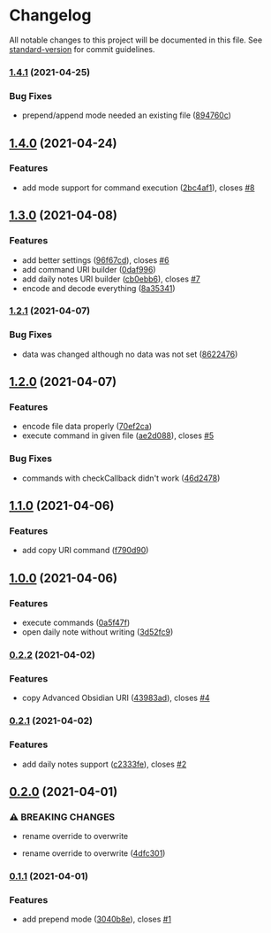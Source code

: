 # Changelog

All notable changes to this project will be documented in this file. See [standard-version](https://github.com/conventional-changelog/standard-version) for commit guidelines.

### [1.4.1](https://github.com/Vinzent03/obsidian-advanced-uri/compare/1.4.0...1.4.1) (2021-04-25)


### Bug Fixes

* prepend/append mode needed an existing file ([894760c](https://github.com/Vinzent03/obsidian-advanced-uri/commit/894760ca7bc79c9ed0b0aa89111bf36e12266283))

## [1.4.0](https://github.com/Vinzent03/obsidian-advanced-uri/compare/1.3.0...1.4.0) (2021-04-24)


### Features

* add mode support for command execution ([2bc4af1](https://github.com/Vinzent03/obsidian-advanced-uri/commit/2bc4af14d207e4eaa53800f2195c2917ffca9204)), closes [#8](https://github.com/Vinzent03/obsidian-advanced-uri/issues/8)

## [1.3.0](https://github.com/Vinzent03/obsidian-advanced-uri/compare/1.2.1...1.3.0) (2021-04-08)


### Features

* add better settings ([96f67cd](https://github.com/Vinzent03/obsidian-advanced-uri/commit/96f67cdcfbb51d66800db7c0e6ed853c56c6ed91)), closes [#6](https://github.com/Vinzent03/obsidian-advanced-uri/issues/6)
* add command URI builder ([0daf996](https://github.com/Vinzent03/obsidian-advanced-uri/commit/0daf9961fe8d4b953d9478f55445e721e13feeed))
* add daily notes URI builder ([cb0ebb6](https://github.com/Vinzent03/obsidian-advanced-uri/commit/cb0ebb68d2755a89265b7c26ec5c7781f77d0fa9)), closes [#7](https://github.com/Vinzent03/obsidian-advanced-uri/issues/7)
* encode and decode everything ([8a35341](https://github.com/Vinzent03/obsidian-advanced-uri/commit/8a35341d6ab3883d829e3dce8a4284d90859e909))

### [1.2.1](https://github.com/Vinzent03/obsidian-advanced-uri/compare/1.2.0...1.2.1) (2021-04-07)


### Bug Fixes

* data was changed although no data was not set ([8622476](https://github.com/Vinzent03/obsidian-advanced-uri/commit/8622476fb5698c0c1efd33b023f849e070694bc1))

## [1.2.0](https://github.com/Vinzent03/obsidian-advanced-uri/compare/1.1.0...1.2.0) (2021-04-07)


### Features

* encode file data properly ([70ef2ca](https://github.com/Vinzent03/obsidian-advanced-uri/commit/70ef2ca03934f61374530cd2510fdc2edfaf24cb))
* execute command in given file ([ae2d088](https://github.com/Vinzent03/obsidian-advanced-uri/commit/ae2d088b4ae2c2c0857d709a6f701d1f90460b0d)), closes [#5](https://github.com/Vinzent03/obsidian-advanced-uri/issues/5)


### Bug Fixes

* commands with checkCallback didn't work ([46d2478](https://github.com/Vinzent03/obsidian-advanced-uri/commit/46d24787f42ecf59e5da1aabb4d272e421d949a9))

## [1.1.0](https://github.com/Vinzent03/obsidian-advanced-uri/compare/1.0.0...1.1.0) (2021-04-06)


### Features

* add copy URI command ([f790d90](https://github.com/Vinzent03/obsidian-advanced-uri/commit/f790d904110129aad5cdf07d5c4d54fb459d0b7e))

## [1.0.0](https://github.com/Vinzent03/obsidian-advanced-uri/compare/0.2.2...1.0.0) (2021-04-06)


### Features

* execute commands ([0a5f47f](https://github.com/Vinzent03/obsidian-advanced-uri/commit/0a5f47f8b86cb74ac5a5adb9e908bfc80f2f5e1b))
* open daily note without writing ([3d52fc9](https://github.com/Vinzent03/obsidian-advanced-uri/commit/3d52fc911d24a3d83322667450a1f40f5e8601c8))

### [0.2.2](https://github.com/Vinzent03/obsidian-advanced-uri/compare/0.2.1...0.2.2) (2021-04-02)


### Features

* copy Advanced Obsidian URI ([43983ad](https://github.com/Vinzent03/obsidian-advanced-uri/commit/43983ade0e2e4204fd0939edeab2b6a6d19ca62e)), closes [#4](https://github.com/Vinzent03/obsidian-advanced-uri/issues/4)

### [0.2.1](https://github.com/Vinzent03/obsidian-advanced-uri/compare/0.2.0...0.2.1) (2021-04-02)


### Features

* add daily notes support ([c2333fe](https://github.com/Vinzent03/obsidian-advanced-uri/commit/c2333fe2ea930f4056b9365a68effc7fb6f08a9f)), closes [#2](https://github.com/Vinzent03/obsidian-advanced-uri/issues/2)

## [0.2.0](https://github.com/Vinzent03/obsidian-advanced-uri/compare/0.1.1...0.2.0) (2021-04-01)


### ⚠ BREAKING CHANGES

* rename override to overwrite

* rename override to overwrite ([4dfc301](https://github.com/Vinzent03/obsidian-advanced-uri/commit/4dfc3019e877e8cb6c5ea769325edca2fe42f162))

### [0.1.1](https://github.com/Vinzent03/obsidian-advanced-uri/compare/0.1.0...0.1.1) (2021-04-01)


### Features

* add prepend mode ([3040b8e](https://github.com/Vinzent03/obsidian-advanced-uri/commit/3040b8eaeb1afb3a178237df7e5b94eb7b9d9310)), closes [#1](https://github.com/Vinzent03/obsidian-advanced-uri/issues/1)

